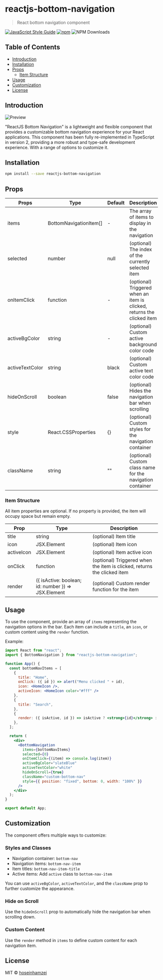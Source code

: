 # reactjs-bottom-navigation

> React bottom navigation component

[![JavaScript Style Guide](https://img.shields.io/badge/code_style-standard-brightgreen.svg)](https://standardjs.com)
[![npm](https://img.shields.io/npm/v/reactjs-bottom-navigation.svg)](https://www.npmjs.com/package/reactjs-bottom-navigation)
![NPM Downloads](https://img.shields.io/npm/dt/reactjs-bottom-navigation)

## Table of Contents

- [Introduction](#introduction)
- [Installation](#installation)
- [Props](#props)
  - [Item Structure](#item-structure)
- [Usage](#usage)
- [Customization](#customization)
- [License](#license)

## Introduction

![Preview](https://www.hoseinh.com/wp-content/uploads/2021/02/Annotation-2021-02-04-171944.jpg)

"ReactJS Bottom Navigation" is a lightweight and flexible component that provides a customizable bottom navigation experience for your React applications. This component has been fully re-implemented in TypeScript in version 2, providing a more robust and type-safe development experience. With a range of options to customize it.

## Installation

```bash
npm install --save reactjs-bottom-navigation
```

## Props

| Props            | Type                     | Default   | Description                                                                 |
|------------------|--------------------------|-----------|-----------------------------------------------------------------------------|
| items            | BottomNavigationItem[]   | -         | The array of items to display in the navigation                            |
| selected         | number                  | null      | (optional) The index of the currently selected item                        |
| onItemClick      | function                | -         | (optional) Triggered when an item is clicked, returns the clicked item     |
| activeBgColor    | string                  | -         | (optional) Custom active background color code                             |
| activeTextColor  | string                  | black     | (optional) Custom active text color code                                   |
| hideOnScroll     | boolean                 | false     | (optional) Hides the navigation bar when scrolling                         |
| style            | React.CSSProperties     | {}        | (optional) Custom styles for the navigation container                      |
| className        | string                  | ""        | (optional) Custom class name for the navigation container                  |

### Item Structure

All item properties are optional. If no property is provided, the item will occupy space but remain empty.

| Prop       | Type                          | Description                                                                 |
|------------|-------------------------------|-----------------------------------------------------------------------------|
| title      | string                        | (optional) Item title                                                      |
| icon       | JSX.Element                  | (optional) Item icon                                                       |
| activeIcon | JSX.Element                  | (optional) Item active icon                                                |
| onClick    | function                     | (optional) Triggered when the item is clicked, returns the clicked item    |
| render     | ({ isActive: boolean; id: number }) => JSX.Element | (optional) Custom render function for the item                              |

## Usage

To use the component, provide an array of `items` representing the navigation options in the bar. Each item can include a `title`, an `icon`, or custom content using the `render` function.

Example:

```jsx
import React from "react";
import { BottomNavigation } from "reactjs-bottom-navigation";

function App() {
  const bottomNavItems = [
    {
      title: "Home",
      onClick: ({ id }) => alert("Menu clicked " + id),
      icon: <HomeIcon />,
      activeIcon: <HomeIcon color="#fff" />
    },
    {
      title: "Search",
    },
    {
      render: ({ isActive, id }) => isActive ? <strong>{id}</strong> : <span>{id}</span>,
    },
  ];

  return (
    <div>
      <BottomNavigation
        items={bottomNavItems}
        selected={0}
        onItemClick={(item) => console.log(item)}
        activeBgColor="slateBlue"
        activeTextColor="white"
        hideOnScroll={true}
        className="custom-bottom-nav"
        style={{ position: "fixed", bottom: 0, width: "100%" }}
      />
    </div>
  );
}

export default App;
```

## Customization

The component offers multiple ways to customize:

### Styles and Classes

- Navigation container: `bottom-nav`
- Navigation items: `bottom-nav-item`
- Item titles: `bottom-nav-item-title`
- Active items: Add `active` class to `bottom-nav-item`

You can use `activeBgColor`, `activeTextColor`, and the `className` prop to further customize the appearance.

### Hide on Scroll

Use the `hideOnScroll` prop to automatically hide the navigation bar when scrolling down.

### Custom Content

Use the `render` method in `items` to define custom content for each navigation item.

## License

MIT © [hoseinhamzei](https://github.com/hoseinhamzei)
